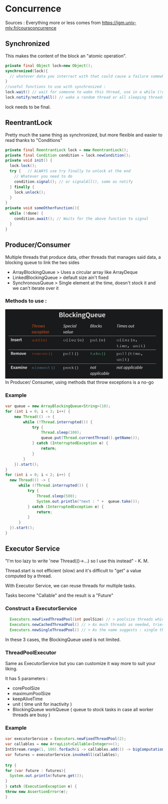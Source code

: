 # Concurrence 
Sources : Everything more or less comes from https://igm.univ-mlv.fr/coursconcurrence

## Synchronized
This makes the content of the block an "atomic operation". 
```java
private final Object lock=new Object();
synchronized(lock){
  // whatever data you interract with that could cause a failure somewhere
}
//useful functions to use with synchronized : 
lock.wait() // wait for someone to wake this thread, use in a while (!condition) to avoid false alerts syndrom
lock.notify/notifyAll() // wake a random thread or all sleeping threads
```
lock needs to be final.

## ReentrantLock
Pretty much the same thing as synchronized, but more flexible and easier to read thanks to "Conditions"
```java
private final ReentrantLock lock = new ReentrantLock();
private final Condition condition = lock.newCondition();
private void init() {
  lock.lock();
  try {   // ALWAYS use try finally to unlock at the end
    // Whatever you need to do
    condition.signal(); // or signalAll(), same as notify
  } finally {
    lock.unlock();
  }
}
private void someOtherFunction(){
  while (!done) {
    condition.await(); // Waits for the above function to signal
  }
}
```

## Producer/Consumer
Multiple threads that produce data, other threads that manages said data, a blocking queue to link the two sides
- ArrayBlockingQueue > Uses a circular array like ArrayDeque
- LinkedBlockingQueue > default size ain't fixed 
- SynchronousQueue > Single element at the time, doesn't stock it and we can't iterate over it

### Methods to use :
![BlockingQueueMethods](/CondensedInfo/assets/BlockingQueueFunctions.png)
In Producer/ Consumer, using methods that throw exceptions is a no-go

### Example
```java
var queue = new ArrayBlockingQueue<String>(10);
for (int i = 0; i < 3; i++) {
    new Thread(() -> {
        while (!Thread.interrupted()) {
            try {
                Thread.sleep(100);
                queue.put(Thread.currentThread().getName());
            } catch (InterruptedException e) {
                return;
            }
        }
    }).start();
}
for (int i = 0; i < 2; i++) {
  new Thread(() -> {
      while (!Thread.interrupted()) {
          try {
              Thread.sleep(500);
              System.out.println("next : " +  queue.take());
          } catch (InterruptedException e) {
              return;
          }
      }
  }).start();
}
```

## Executor Service
"I'm too lazy to write 'new Thread(()->...) so I use this instead" - K. M.

Thread.start is not efficient (slow) and it's difficult to "get" a value computed by a thread.

With Executor Service, we can reuse threads for multiple tasks.


Tasks become "Callable<T>" and the result is a "Future<T>"
  
### Construct a ExecutorService
```java
  Executors.newFixedThreadPool(int poolSize) // > poolsize threads which won't stop
  Executors.newCachedThreadPool() // > As much threads as needed, tries to reuse them and stops inactive threads after 1 min 
  Executors.newSingleThreadPool() // > As the name suggests : single thread which won't stop
```
In these 3 cases, the BlockingQueue used is not limited.
  
### ThreadPoolExecutor
Same as ExecutorService but you can customize it way more to suit your liking.

It has 5 parameters : 
  - corePoolSize
  - maximumPoolSize 
  - keepAliveTime 
  - unit ( time unit for inactivity )
  - BlockingQueue<Runnable> workQueue ( queue to stock tasks in case all worker threads are busy )

### Example
```java
var executorService = Executors.newFixedThreadPool(2);
var callables = new ArrayList<Callable<Integer>>();
IntStream.range(1, 100).forEach(i -> callables.add(() -> bigComputation(i)));
var futures = executorService.invokeAll(callables);

try {
for (var future : futures){
  System.out.println(future.get());
}
} catch (ExecutionException e) {
throw new AssertionError(e);
}
```
